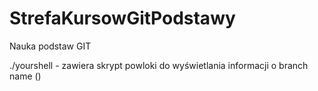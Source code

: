 # StrefaKursowGitPodstawy
Nauka podstaw GIT

./yourshell - zawiera skrypt powloki do wyświetlania informacji o branch name (<branch>)